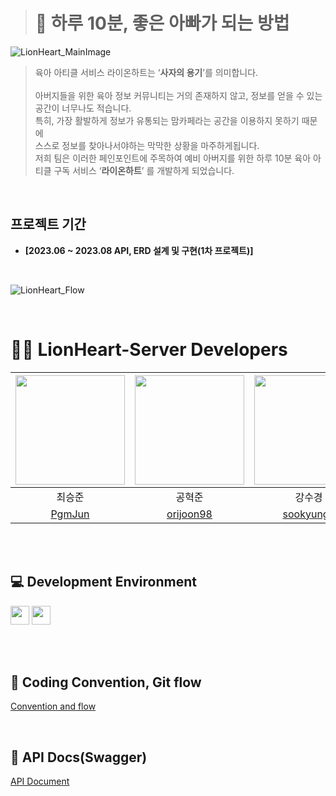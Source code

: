 > # 🦁 하루 10분, 좋은 아빠가 되는 방법
![LionHeart_MainImage](https://github.com/Team-LionHeart/LionHeart-iOS/assets/86944161/6825a86c-2f81-4084-88cd-aa0b46a721fa)

> 육아 아티클 서비스 라이온하트는 ‘**사자의 용기**’를 의미합니다. <br> <br>
> 아버지들을 위한 육아 정보 커뮤니티는 거의 존재하지 않고, 정보를 얻을 수 있는 공간이 너무나도 적습니다. <br>
> 특히, 가장 활발하게 정보가 유통되는 맘카페라는 공간을 이용하지 못하기 때문에 <br>
> 스스로 정보를 찾아나서야하는 막막한 상황을 마주하게됩니다. <br>
> 저희 팀은 이러한 페인포인트에 주목하여 예비 아버지를 위한 하루 10분 육아 아티클 구독 서비스 ‘**라이온하트**’ 를 개발하게 되었습니다. <br>


<br>

## 프로젝트 기간
- **[2023.06 ~ 2023.08 API, ERD 설계 및 구현(1차 프로젝트)]** <br>

<br>

![LionHeart_Flow](https://github.com/Team-LionHeart/LionHeart-iOS/assets/86944161/4006340f-a1af-4ce2-841e-6780ee683b4f)

<br>

# 🧑‍💻 LionHeart-Server Developers


<img src="https://github.com/Team-LionHeart/LionHeart-Server/assets/84304802/c85a1c55-b326-47a5-bdb0-f87ade8e098b" width="175"> | <img src="https://github.com/Team-LionHeart/LionHeart-Server/assets/84304802/0d18eab6-7026-4684-b4f9-7393e3d4480d" width="175"> | <img src="https://github.com/Team-LionHeart/LionHeart-Server/assets/64000241/1774937e-eec4-4dbb-b43f-601a76779d31" width="175"> |
:---------:|:----------:|:---------:|
최승준 | 공혁준 | 강수경 | 
[PgmJun](https://github.com/PgmJun) | [orijoon98](https://github.com/orijoon98) | [sookyungg](https://github.com/sookyungg) | 

<br><br>

## 💻 Development Environment

<img src ="https://img.shields.io/badge/spring-2.7.13-green?logo=spring" height="30"> <img src ="https://img.shields.io/badge/JAVA-11-white?logo=java" height="30"> 

<br><br>

## 📝 Coding Convention, Git flow

[Convention and flow](https://www.notion.so/efe35fa22c0044b4bd4c0dd5ff014d04?pvs=4)

<br>

## 📃 API Docs(Swagger)
[API Document](http://3.34.174.158/swagger-ui/index.html?configUrl=/v3/api-docs/swagger-config)
